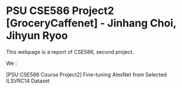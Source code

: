 PSU CSE586 Project2 [GroceryCaffenet] - Jinhang Choi, Jihyun Ryoo
============

This webpage is a report of CSE586, second project.

We :


[PSU CSE586 Course Project2] Fine-tuning AlexNet from Selected ILSVRC14 Dataset
